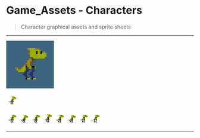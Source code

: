 
# Game_Assets - Characters

> Character graphical assets and sprite sheets

----

![Dino](./thumbnail.bmp)

![Sprite](./PNG/dino.png)

![Sheet](./PNG/dino_stand.png)

----

